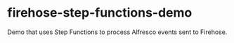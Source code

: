 # firehose-step-functions-demo
Demo that uses Step Functions to process Alfresco events sent to Firehose.
